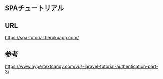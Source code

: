 ## SPAチュートリアル

## URL
https://spa-tutorial.herokuapp.com/

## 参考
https://www.hypertextcandy.com/vue-laravel-tutorial-authentication-part-3/
